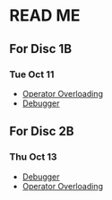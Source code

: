 # READ ME

## For Disc 1B
### Tue Oct 11
- [Operator Overloading](https://github.com/TejasViswa/PIC10B_Disc1B_Disc2B/blob/main/Week_5/Operator_Overloading.md)
- [Debugger](https://github.com/TejasViswa/PIC10B_Disc1B_Disc2B/blob/main/Week_2/Debugger.md)

## For Disc 2B
### Thu Oct 13
- [Debugger](https://github.com/TejasViswa/PIC10B_Disc1B_Disc2B/blob/main/Week_2/Debugger.md)
- [Operator Overloading](https://github.com/TejasViswa/PIC10B_Disc1B_Disc2B/blob/main/Week_5/Operator_Overloading.md)
